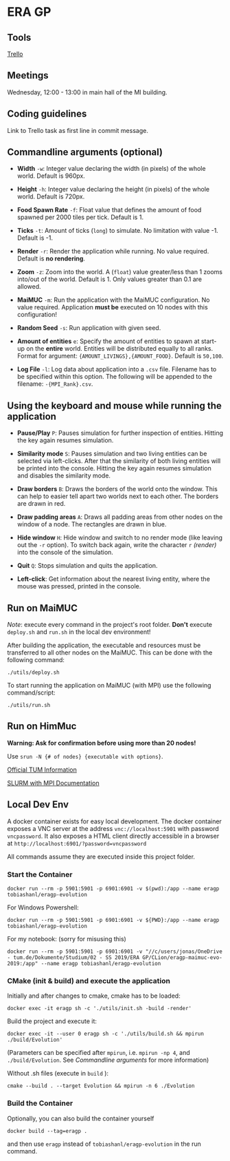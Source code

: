 # ERA GP

## Tools
[Trello](https://trello.com/b/ol7c7Udk/evolution)

## Meetings
Wednesday, 12:00 - 13:00 in main hall of the MI building.

## Coding guidelines
Link to Trello task as first line in commit message.

## Commandline arguments (optional)

- **Width** `-w`: Integer value declaring the width (in pixels) of the whole world. Default is 960px.

- **Height** `-h`: Integer value declaring the height (in pixels) of the whole world. Default is 720px.

- **Food Spawn Rate** `-f`: Float value that defines the amount of food spawned per 2000 tiles per tick.
Default is 1.

- **Ticks** `-t`: Amount of ticks (`long`) to simulate. No limitation with value -1. Default is -1.

- **Render** `-r`: Render the application while running. No value required. Default is **no rendering**.

- **Zoom** `-z`: Zoom into the world. A (`float`) value greater/less than 1 zooms into/out of the world. Default is 1.
Only values greater than 0.1 are allowed.

- **MaiMUC** `-m`: Run the application with the MaiMUC configuration. No value required. Application **must
be** executed on 10 nodes with this configuration!

- **Random Seed** `-s`: Run application with given seed.

- **Amount of entities** `e`: Specify the amount of entities to spawn at start-up on the **entire** world.
Entities will be distributed equally to all ranks. Format for argument: `{AMOUNT_LIVINGS},{AMOUNT_FOOD}`. Default is
`50,100`.

- **Log File** `-l`: Log data about application into a `.csv` file. Filename has to be specified within this
option. The following will be appended to the filename: `-{MPI_Rank}.csv`.

## Using the keyboard and mouse while running the application

- **Pause/Play** `P`: Pauses simulation for further inspection of entities. Hitting the key again resumes simulation.

- **Similarity mode** `S`: Pauses simulation and two living entities can be selected via left-clicks. After that the
similarity of both living entities will be printed into the console. Hitting the key again resumes simulation and
disables the similarity mode.

- **Draw borders** `B`: Draws the borders of the world onto the window. This can help to easier tell apart two worlds
next to each other. The borders are drawn in red.

- **Draw padding areas** `A`: Draws all padding areas from other nodes on the window of a node. The rectangles are drawn
in blue.

- **Hide window** `H`: Hide window and switch to no render mode (like leaving out the `-r` option). To switch back
again, write the character `r` *(render)* into the console of the simulation.

- **Quit** `Q`: Stops simulation and quits the application.

- **Left-click**: Get information about the nearest living entity, where the mouse was pressed, printed in the console.

## Run on MaiMUC

*Note*: execute every command in the project's root folder. **Don't** execute ``deploy.sh`` and ``run.sh`` in the local
dev environment!

After building the application, the executable and resources must be transferred to all other nodes on the MaiMUC. This
can be done with the following command:
```
./utils/deploy.sh
```

To start running the application on MaiMUC (with MPI) use the following command/script:
```
./utils/run.sh
```

## Run on HimMuc

**Warning: Ask for confirmation before using more than 20 nodes!**

Use `srun -N {# of nodes} {executable with options}`.

[Official TUM Information](https://www.caps.in.tum.de/hw/himmuc/quick-start/) 

[SLURM with MPI Documentation](https://www.open-mpi.org/faq/?category=slurm#slurm-run-jobs)

## Local Dev Env
A docker container exists for easy local development.
The docker container exposes a VNC server at the address `vnc://localhost:5901` with password ``vncpassword``.
It also exposes a HTML client directly accessible in a browser at ``http://localhost:6901/?password=vncpassword``

All commands assume they are executed inside this project folder.

### Start the Container

```
docker run --rm -p 5901:5901 -p 6901:6901 -v $(pwd):/app --name eragp tobiashanl/eragp-evolution 
```

For Windows Powershell:
```
docker run --rm -p 5901:5901 -p 6901:6901 -v ${PWD}:/app --name eragp tobiashanl/eragp-evolution 
```
For my notebook: (sorry for misusing this)
```
docker run --rm -p 5901:5901 -p 6901:6901 -v "//c/users/jonas/OneDrive - tum.de/Dokumente/Studium/02 - SS 2019/ERA GP/CLion/eragp-maimuc-evo-2019:/app" --name eragp tobiashanl/eragp-evolution
```

### CMake (init & build) and execute the application

Initially and after changes to cmake, cmake has to be loaded:
```
docker exec -it eragp sh -c './utils/init.sh -build -render'
```
Build the project and execute it:
```
docker exec -it --user 0 eragp sh -c './utils/build.sh && mpirun ./build/Evolution'
```
(Parameters can be specified after ``mpirun``, i.e. ``mpirun -np 4``, and ``./build/Evolution``. See *Commandline
arguments* for more information)

Without .sh files (execute in ``build`` ):
```
cmake --build . --target Evolution && mpirun -n 6 ./Evolution
```

### Build the Container

Optionally, you can also build the container yourself
```
docker build --tag=eragp .
```
and then use `eragp` instead of `tobiashanl/eragp-evolution` in the run command.

